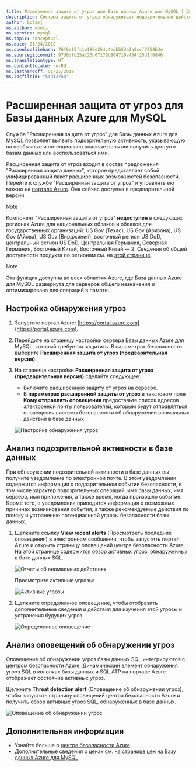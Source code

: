 ```yaml
---
title: Расширенная защита от угроз для Базы данных Azure для MySQL | Документация Майкрософт
description: Система защиты от угроз обнаруживает подозрительные действия в базе данных, указывающие на наличие потенциальных угроз безопасности.
author: bolzmj
ms.author: mbolz
ms.service: mysql
ms.topic: conceptual
ms.date: 01/24/2019
ms.openlocfilehash: 76f6c15fc1e186e254c4edbb53a2a0ccf7050b3e
ms.sourcegitcommit: 97d0dfb25ac23d07179b804719a454f25d1f0d46
ms.translationtype: HT
ms.contentlocale: ru-RU
ms.lasthandoff: 01/25/2019
ms.locfileid: "54912754"
---
```

# <a name="advanced-threat-protection-for-azure-database-for-mysql"></a>Расширенная защита от угроз для Базы данных Azure для MySQL

Служба "Расширенная защита от угроз" для Базы данных Azure для MySQL позволяет выявить подозрительную активность, указывающую на необычные и потенциально опасные попытки получить доступ к базам данных или воспользоваться ими.

Расширенная защита от угроз входит в состав предложения "Расширенная защита данных", которое представляет собой унифицированный пакет расширенных возможностей безопасности. Перейти к службе "Расширенная защита от угроз" и управлять ею можно на [портале Azure](https://portal.azure.com). Она сейчас доступна в предварительной версии.

> [!NOTE]
> Компонент "Расширенная защита от угроз" **недоступен** в следующих регионах Azure для национальных облаков и облаков для государственных организаций: US Gov (Техас), US Gov (Аризона), US Gov (Айова), US Gov (Вирджиния), восточный регион US DoD, центральный регион US DoD, Центральная Германия, Северная Германия, Восточный Китай, Восточный Китай — 2. Сведения об общей доступности продукта по регионам см. на [этой странице](https://azure.microsoft.com/global-infrastructure/services/).
>

> [!NOTE]
> Эта функция доступна во всех областях Azure, где База данных Azure для MySQL развернута для серверов общего назначения и оптимизирована для операций в памяти.

## <a name="set-up-threat-detection"></a>Настройка обнаружения угроз
1. Запустите портал Azure: [https://portal.azure.com](https://portal.azure.com).
2. Перейдите на страницу настройки сервера Базы данных Azure для MySQL, который требуется защитить. В параметрах безопасности выберите **Расширенная защита от угроз (предварительная версия)**.
3. На странице настройки **Расширенная защита от угроз (предварительная версия)** сделайте следующее:

   - Включите расширенную защиту от угроз на сервере.
   - В **параметрах расширенной защиты от угроз** в текстовом поле **Кому отправлять оповещения** предоставьте список адресов электронной почты пользователей, которым будут отправляться оповещения системы безопасности об обнаружении аномальных действий в базе данных.
  
   ![Настройка обнаружения угроз](./media/howto-database-threat-protection-portal/set-up-threat-protection.png)

## <a name="explore-anomalous-database-activities"></a>Анализ подозрительной активности в базе данных

При обнаружении подозрительной активности в базе данных вы получите уведомление по электронной почте. В этом уведомлении содержится информация о подозрительном событии безопасности, в том числе характер подозрительных операций, имя базы данных, имя сервера, имя приложения, а также время, когда произошло событие. Кроме того, в уведомлении приводится информация о возможных причинах возникновения события, а также рекомендуемые действия по поиску и устранению потенциальной угрозы безопасности базы данных.
 
1. Щелкните ссылку **View recent alerts** (Просмотреть последние оповещения) в электронном сообщении, чтобы запустить портал Azure и открыть страницу оповещений центра безопасности Azure. На этой странице содержится обзор активных угроз, обнаруженных в базе данных SQL.
    
    ![Отчеты об аномальных действиях](./media/howto-database-threat-protection-portal/anomalous-activity-report.png)

    Просмотрите активные угрозы:

    ![Активные угрозы](./media/howto-database-threat-protection-portal/active-threats.png)

2. Щелкните определенное оповещение, чтобы отобразить дополнительные сведения и действия для изучения этой угрозы и устранения будущих угроз.
    
    ![Определенное оповещение](./media/howto-database-threat-protection-portal/specific-alert.png)

## <a name="explore-threat-detection-alerts"></a>Анализ оповещений об обнаружении угроз

Оповещения об обнаружении угроз базы данных SQL интегрируются с [центром безопасности Azure](https://azure.microsoft.com/services/security-center/). Динамический элемент обнаружения угроз SQL в колонках базы данных и SQL ATP на портале Azure отображает состояние активных угроз.

Щелкните **Threat detection alert** (Оповещение об обнаружении угроз), чтобы запустить страницу оповещений центра безопасности Azure и получить обзор активных угроз SQL, обнаруженных в базе данных.

   ![Оповещение об обнаружении угроз](./media/howto-database-threat-protection-portal/threat-detection-alert-asc.png)
   

## <a name="next-steps"></a>Дополнительная информация

* Узнайте больше о [центре безопасности Azure](https://docs.microsoft.com/azure/security-center/security-center-intro).
* Дополнительные сведения о ценах см. на [странице цен на Базу данных Azure для MySQL](https://azure.microsoft.com/pricing/details/mysql/).  
